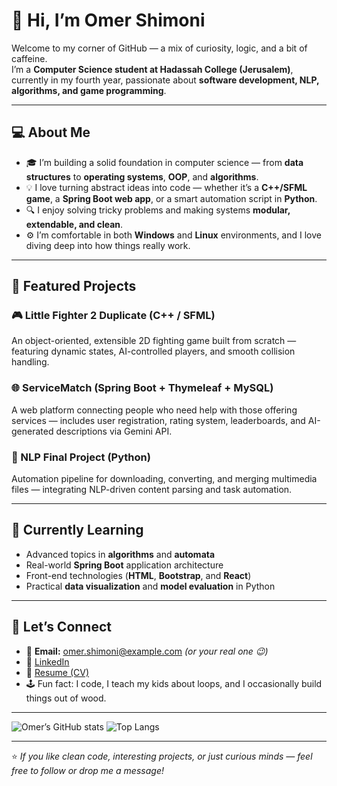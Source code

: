 # 👋 Hi, I’m Omer Shimoni

Welcome to my corner of GitHub — a mix of curiosity, logic, and a bit of caffeine.  
I’m a **Computer Science student at Hadassah College (Jerusalem)**, currently in my fourth year, passionate about **software development, NLP, algorithms, and game programming**.

---

## 💻 About Me
- 🎓 I’m building a solid foundation in computer science — from **data structures** to **operating systems**, **OOP**, and **algorithms**.
- 💡 I love turning abstract ideas into code — whether it’s a **C++/SFML game**, a **Spring Boot web app**, or a smart automation script in **Python**.
- 🔍 I enjoy solving tricky problems and making systems **modular, extendable, and clean**.
- ⚙️ I’m comfortable in both **Windows** and **Linux** environments, and I love diving deep into how things really work.

---

## 🚀 Featured Projects

### 🎮 Little Fighter 2 Duplicate (C++ / SFML)
An object-oriented, extensible 2D fighting game built from scratch — featuring dynamic states, AI-controlled players, and smooth collision handling.

### 🌐 ServiceMatch (Spring Boot + Thymeleaf + MySQL)
A web platform connecting people who need help with those offering services — includes user registration, rating system, leaderboards, and AI-generated descriptions via Gemini API.

### 🤖 NLP Final Project (Python)
Automation pipeline for downloading, converting, and merging multimedia files — integrating NLP-driven content parsing and task automation.

---

## 🧠 Currently Learning
- Advanced topics in **algorithms** and **automata**
- Real-world **Spring Boot** application architecture
- Front-end technologies (**HTML**, **Bootstrap**, and **React**)
- Practical **data visualization** and **model evaluation** in Python

---

## 🤝 Let’s Connect
- 📧 **Email:** omer.shimoni@example.com *(or your real one 😉)*
- 💼 [LinkedIn](https://www.linkedin.com/in/omer-shimoni)
- 🧾 [Resume (CV)](link-if-you-want)
- 🕹️ Fun fact: I code, I teach my kids about loops, and I occasionally build things out of wood.

---

![Omer’s GitHub stats](https://github-readme-stats.vercel.app/api?username=OmerShimoni&show_icons=true&theme=tokyonight)
![Top Langs](https://github-readme-stats.vercel.app/api/top-langs/?username=OmerShimoni&layout=compact&theme=tokyonight)

---
⭐ *If you like clean code, interesting projects, or just curious minds — feel free to follow or drop me a message!*

